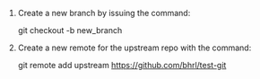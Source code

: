 1. Create a new branch by issuing the command:

	git checkout -b new_branch

2. Create a new remote for the upstream repo with the command:

	git remote add upstream https://github.com/bhrl/test-git